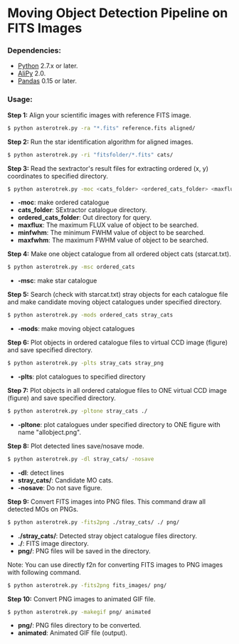 # Moving Object Detection Pipeline on FITS Images

### Dependencies:
* [Python](http://python.org) 2.7.x or later.
* [AliPy](http://obswww.unige.ch/~tewes/alipy/) 2.0.
* [Pandas](http://pandas.pydata.org/) 0.15 or later.

### Usage:

**Step 1:** Align your scientific images with reference FITS image.

```bash
$ python asterotrek.py -ra "*.fits" reference.fits aligned/
```

**Step 2:** Run the star identification algorithm for aligned images.

```bash
$ python asterotrek.py -ri "fitsfolder/*.fits" cats/
```

**Step 3:** Read the sextractor's result files for extracting ordered (x, y) coordinates to specified directory.

```bash
$ python asterotrek.py -moc <cats_folder> <ordered_cats_folder> <maxflux> <minfwhm> <maxfwhm>
```
* **-moc**: make ordered catalogue
* **cats_folder**: SExtractor catalogue directory.
* **ordered_cats_folder**: Out directory for query.
* **maxflux**: The maximum FLUX value of object to be searched.
* **minfwhm**: The minimum FWHM value of object to be searched.
* **maxfwhm**: The maximum FWHM value of object to be searched.

**Step 4:** Make one object catalogue from all ordered object cats (starcat.txt).

```bash
$ python asterotrek.py -msc ordered_cats
```
* **-msc**: make star catalogue

**Step 5:** Search (check with starcat.txt) stray objects for each catalogue file and make candidate moving object catalogues under specified directory.

```bash
$ python asterotrek.py -mods ordered_cats stray_cats
```
* **-mods**: make moving object catalogues

**Step 6:** Plot objects in ordered catalogue files to virtual CCD image (figure) and save specified directory. 

```bash
$ python asterotrek.py -plts stray_cats stray_png
```
* **-plts**: plot catalogues to specified directory

**Step 7:** Plot objects in all ordered catalogue files to ONE virtual CCD image (figure) and save specified directory. 

```bash
$ python asterotrek.py -pltone stray_cats ./
```
* **-pltone**: plot catalogues under specified directory to ONE figure with name "allobject.png".

**Step 8:** Plot detected lines save/nosave mode.

```bash
$ python asterotrek.py -dl stray_cats/ -nosave
```
* **-dl**: detect lines
* **stray_cats/**: Candidate MO cats.
* **-nosave**: Do not save figure.

**Step 9:** Convert FITS images into PNG files. This command draw all detected MOs on PNGs. 

```bash
$ python asterotrek.py -fits2png ./stray_cats/ ./ png/
```
* **./stray_cats/**: Detected stray object catalogue files directory.
* **./**: FITS image directory.
* **png/**: PNG files will be saved in the directory.

Note: You can use directly f2n for converting FITS images to PNG images with following command.

```bash
$ python asterotrek.py -fits2png fits_images/ png/
```

**Step 10:** Convert PNG images to animated GIF file.

```bash
$ python asterotrek.py -makegif png/ animated
```
* **png/**: PNG files directory to be converted.
* **animated**: Animated GIF file (output).

